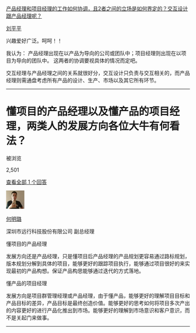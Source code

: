 [产品经理和项目经理的工作如何协调，且2者之间的立场是如何界定的？交互设计跟产品经理呢？](https://www.zhihu.com/people/liu-ping-ping-32)

[刘平平](https://www.zhihu.com/people/liu-ping-ping-32)

兴趣爱好广泛。呵呵！！



 我认为：
产品经理出现在以产品为导向的公司或团队中；项目经理则出现在以项目为导向的团队中。
这两者的协调要视具体的情况而定吧。

交互经理与产品经理之间的关系就很好分，交互设计只负责与交互相关的，而产品经理则需通盘考虑所有产品的设计、生产、市场以及其它所有环节。 







----------

# 懂项目的产品经理以及懂产品的项目经理，两类人的发展方向各位大牛有何看法？





被浏览

2,501















[查看全部 1 个回答](https://www.zhihu.com/question/19614288)

[![何明璐](assets/v2-eaa7b188ac6e7158a847be73290894de_xs.jpg)](https://www.zhihu.com/people/cmmi)

[何明璐](https://www.zhihu.com/people/cmmi)



深圳市远行科技股份有限公司 副总经理



懂项目的产品经理

发展方向还是产品经理，只是懂项目后产品经理的产品规划更容易通过路标规划，版本规划分解到具体的项目，能够更好的跟踪项目执行，能够通过项目很好的来实现最初的产品构想。保证产品构思能够通过迭代的方式落地。

懂产品的项目经理

发展方向是项目群管理经理或产品经理，由于懂产品，能够更好的理解项目目标和产品目标的差异，产品目标是最终创造价值。能够更好的思考如何将项目多次产出的内容更好的进行产品化推出到市场。能够更好的理解到市场意识和客户意识，而不是关起门来做事。





----


